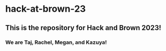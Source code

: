 # hack-at-brown-23

## This is the repository for Hack and Brown 2023!

### We are Taj, Rachel, Megan, and Kazuya!
